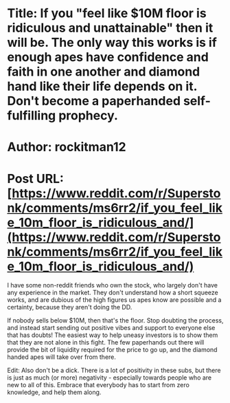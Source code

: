 # Title: If you "feel like $10M floor is ridiculous and unattainable" then it will be. The only way this works is if enough apes have confidence and faith in one another and diamond hand like their life depends on it. Don't become a paperhanded self-fulfilling prophecy.
# Author: rockitman12
# Post URL: [https://www.reddit.com/r/Superstonk/comments/ms6rr2/if_you_feel_like_10m_floor_is_ridiculous_and/](https://www.reddit.com/r/Superstonk/comments/ms6rr2/if_you_feel_like_10m_floor_is_ridiculous_and/)


I have some non-reddit friends who own the stock, who largely don't have any experience in the market. They don't understand how a short squeeze works, and are dubious of the high figures us apes know are possible and a certainty, because they aren't doing the DD.

If nobody sells below $10M, then that's the floor. Stop doubting the process, and instead start sending out positive vibes and support to everyone else that has doubts! The easiest way to help uneasy investors is to show them that they are not alone in this fight. The few paperhands out there will provide the bit of liquidity required for the price to go up, and the diamond handed apes will take over from there.

Edit: Also don't be a dick. There is a lot of positivity in these subs, but there is just as much (or more) negativity - especially towards people who are new to all of this. Embrace that everybody has to start from zero knowledge, and help them along.